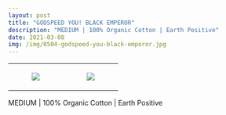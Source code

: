 ```yaml
---
layout: post
title: "GODSPEED YOU! BLACK EMPEROR"
description: "MEDIUM | 100% Organic Cotton | Earth Positive"
date: 2021-03-08
img: /img/0504-godspeed-you-black-emperor.jpg
---
```




<table style="width:100%;"><tr><td style="vertical-align:top;">
      <figure class="tmblr-full" data-orig-height="2048" data-orig-width="1365" data-orig-src="https://concertshirts.netlify.app/shirts/0504/0504-01.jpg"><img src="https://64.media.tumblr.com/4aa8d126612a5f640db569ef27c42364/a5fcb2bacba1d8cf-1b/s540x810/c9825b1550461ecd006b5fce5d4298adb889d9b8.jpg" data-orig-height="2048" data-orig-width="1365" data-orig-src="https://concertshirts.netlify.app/shirts/0504/0504-01.jpg"/></figure></td>
    <td style="vertical-align:top;">
      <figure class="tmblr-full" data-orig-height="2048" data-orig-width="1365" data-orig-src="https://concertshirts.netlify.app/shirts/0504/0504-02.jpg"><img src="https://64.media.tumblr.com/48b069c3e9f5f0f16d5c56dbe3b5f39a/a5fcb2bacba1d8cf-bf/s540x810/413f1cfde681bb64a2ce5f3f08a3eae237291863.jpg" data-orig-height="2048" data-orig-width="1365" data-orig-src="https://concertshirts.netlify.app/shirts/0504/0504-02.jpg"/></figure></td>
  </tr></table><p>
  MEDIUM | 100% Organic Cotton | Earth Positive
</p>
